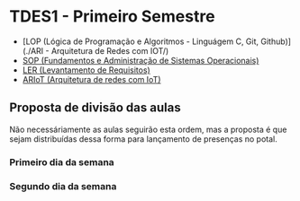 # TDES1 - Primeiro Semestre
- [LOP (Lógica de Programação e Algoritmos - Linguágem C, Git, Github)](./ARI - Arquitetura de Redes com IOT/)
- [SOP (Fundamentos e Administração de Sistemas Operacionais)](./02-sop/)
- [LER (Levantamento de Requisitos)](./03-ler/)
- [ARIoT (Arquitetura de redes com IoT)](./04-aito/)

## Proposta de divisão das aulas
Não necessáriamente as aulas seguirão esta ordem, mas a proposta é que sejam distribuídas dessa forma para lançamento de presenças no potal.

### Primeiro dia da semana


### Segundo dia da semana
